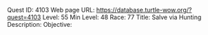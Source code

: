 Quest ID: 4103
Web page URL: https://database.turtle-wow.org/?quest=4103
Level: 55
Min Level: 48
Race: 77
Title: Salve via Hunting
Description: 
Objective: 
